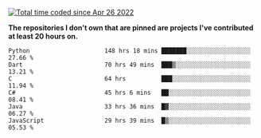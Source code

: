 <a href="https://wakatime.com/@9797ee4f-4108-45bb-8fc2-b36b9c1a1c89"><img src="https://wakatime.com/badge/user/9797ee4f-4108-45bb-8fc2-b36b9c1a1c89.svg?style=for-the-badge" alt="Total time coded since Apr 26 2022" /></a>

**The repositories I don't own that are pinned are projects I've contributed at least 20 hours on.**

<!--START_SECTION:waka-->

```text
Python                     148 hrs 18 mins ███████░░░░░░░░░░░░░░░░░░   27.66 %
Dart                       70 hrs 49 mins  ███▒░░░░░░░░░░░░░░░░░░░░░   13.21 %
C                          64 hrs          ███░░░░░░░░░░░░░░░░░░░░░░   11.94 %
C#                         45 hrs 6 mins   ██░░░░░░░░░░░░░░░░░░░░░░░   08.41 %
Java                       33 hrs 36 mins  █▓░░░░░░░░░░░░░░░░░░░░░░░   06.27 %
JavaScript                 29 hrs 39 mins  █▒░░░░░░░░░░░░░░░░░░░░░░░   05.53 %
```

<!--END_SECTION:waka-->
